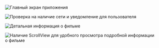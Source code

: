![Главный экран приложения](https://github.com/1cev1ta/Spirin/assets/99896631/c0c20993-830e-4d36-b142-3c83b222142d)

![Проверка на наличие сети и уведомление для пользователя](https://github.com/1cev1ta/Spirin/assets/99896631/4d6f3103-0950-427b-9706-d7d6dbc9355f)

![Детальная информация о фильме](https://github.com/1cev1ta/Spirin/assets/99896631/59394e38-ade0-46c0-be5b-fa506d40fd9b)

![Наличие ScrollView для удобного просмотра подробной информации о фильме](https://github.com/1cev1ta/Spirin/assets/99896631/8c3954d9-f3ea-4293-bfa8-6065cfb5f3f1)
